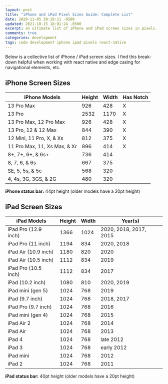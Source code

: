 ```yaml
---
layout: post
title: "iPhone and iPad Pixel Sizes Guide: Complete List"
date: 2020-11-05 20:19:11 -0500
updated: 2021-10-15 18:01:24 -0500
excerpt: an ultimate list of iPhone and iPad screen sizes in pixels.
comments: true
categories: development
tags: code development iphone ipad pixels react-native
---
```


Below is a collective list of iPhone / iPad screen sizes. I find this break-down helpful when working with react native and edge casing for navigational elements, etc.

## iPhone Screen Sizes

<table class="mobile-specs">
  <thead>
    <tr>
      <th>iPhone Models</th>
      <th>Height</th>
      <th>Width</th>
      <th>Has Notch</th>
    </tr>
  </thead>
  <tbody>
    <tr>
      <td>13 Pro Max</td>
      <td>926</td>
      <td>428</td>
      <td>X</td>
    </tr>
    <tr>
      <td>13 Pro</td>
      <td>2532</td>
      <td>1170</td>
      <td>X</td>
    </tr>
    <tr>
      <td>13 Pro Max, 12 Pro Max</td>
      <td>926</td>
      <td>428</td>
      <td>X</td>
    </tr>
    <tr>
      <td>13 Pro, 12 & 12 Max</td>
      <td>844</td>
      <td>390</td>
      <td>X</td>
    </tr>
    <tr>
      <td>12 Mini, 11 Pro, X, & Xs</td>
      <td>812</td>
      <td>375</td>
      <td>X</td>
    </tr>
    <tr>
      <td>11 Pro Max, 11, Xs Max, & Xr</td>
      <td>896</td>
      <td>414</td>
      <td>X</td>
    </tr>
    <tr>
      <td>8+, 7+, 6+, & 6s+</td>
      <td>736</td>
      <td>414</td>
      <td></td>
    </tr>
    <tr>
      <td>8, 7, 6, & 6s</td>
      <td>667</td>
      <td>375</td>
      <td></td>
    </tr>
    <tr>
      <td>SE, 5, 5s, & 5c</td>
      <td>568</td>
      <td>320</td>
      <td></td>
    </tr>
    <tr>
      <td>4, 4s, 3G, 3GS, & 2G</td>
      <td>480</td>
      <td>320</td>
      <td></td>
    </tr>
  </tbody>
</table>

**iPhone status bar:** 44pt height (older models have a 20pt height)

## iPad Screen Sizes

<table class="mobile-specs">
  <thead>
    <tr>
      <th>iPad Models</th>
      <th>Height</th>
      <th>Width</th>
      <th>Year(s)</th>
    </tr>
  </thead>
  <tbody>
    <tr>
      <td>iPad Pro (12.9 inch)</td>
      <td>1366</td>
      <td>1024</td>
      <td>2020, 2018, 2017, 2015</td>
    </tr>
    <tr>
      <td>iPad Pro (11 inch)</td>
      <td>1194</td>
      <td>834</td>
      <td>2020, 2018</td>
    </tr>
    <tr>
      <td>iPad Air (10.9 inch)</td>
      <td>1180</td>
      <td>820</td>
      <td>2020</td>
    </tr>
    <tr>
      <td>iPad Air (10.5 inch)</td>
      <td>1112</td>
      <td>834</td>
      <td>2019</td>
    </tr>
    <tr>
      <td>iPad Pro (10.5 inch)</td>
      <td>1112</td>
      <td>834</td>
      <td>2017</td>
    </tr>
    <tr>
      <td>iPad (10.2 inch)</td>
      <td>1080</td>
      <td>810</td>
      <td>2020, 2019</td>
    </tr>
    <tr>
      <td>iPad mini (gen 5)</td>
      <td>1024</td>
      <td>768</td>
      <td>2019</td>
    </tr>
    <tr>
      <td>iPad (9.7 inch)</td>
      <td>1024</td>
      <td>768</td>
      <td>2018, 2017</td>
    </tr>
    <tr>
      <td>iPad Pro (9.7 inch)</td>
      <td>1024</td>
      <td>768</td>
      <td>2016</td>
    </tr>
    <tr>
      <td>iPad mini (gen 4)</td>
      <td>1024</td>
      <td>768</td>
      <td>2015</td>
    </tr>
    <tr>
      <td>iPad Air 2</td>
      <td>1024</td>
      <td>768</td>
      <td>2014</td>
    </tr>
    <tr>
      <td>iPad Air</td>
      <td>1024</td>
      <td>768</td>
      <td>2013</td>
    </tr>
    <tr>
      <td>iPad 4</td>
      <td>1024</td>
      <td>768</td>
      <td>late 2012</td>
    </tr>
    <tr>
      <td>iPad 3</td>
      <td>1024</td>
      <td>768</td>
      <td>early 2012</td>
    </tr>
    <tr>
      <td>iPad mini</td>
      <td>1024</td>
      <td>768</td>
      <td>2012</td>
    </tr>
    <tr>
      <td>iPad 2</td>
      <td>1024</td>
      <td>768</td>
      <td>2011</td>
    </tr>
  </tbody>
</table>

**iPad status bar:** 40pt height (older models have a 20pt height)
